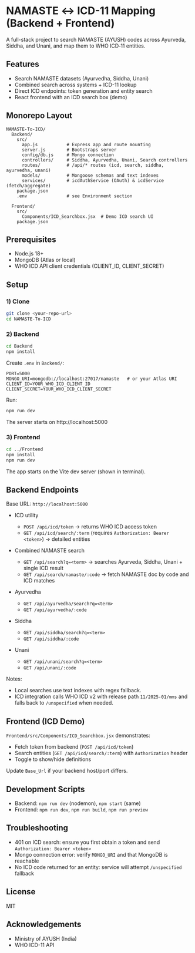 # NAMASTE ↔ ICD-11 Mapping (Backend + Frontend)

A full-stack project to search NAMASTE (AYUSH) codes across Ayurveda, Siddha, and Unani, and map them to WHO ICD‑11 entities.

## Features
- Search NAMASTE datasets (Ayurvedha, Siddha, Unani)
- Combined search across systems + ICD-11 lookup
- Direct ICD endpoints: token generation and entity search
- React frontend with an ICD search box (demo)

## Monorepo Layout
```
NAMASTE-To-ICD/
  Backend/
    src/
      app.js           # Express app and route mounting
      server.js        # Bootstraps server
      config/db.js     # Mongo connection
      controllers/     # Siddha, Ayurvedha, Unani, Search controllers
      routes/          # /api/* routes (icd, search, siddha, ayurvedha, unani)
      models/          # Mongoose schemas and text indexes
      services/        # icdAuthService (OAuth) & icdService (fetch/aggregate)
    package.json
    .env               # see Environment section

  Frontend/
    src/
      Components/ICD_Searchbox.jsx  # Demo ICD search UI
    package.json
```

## Prerequisites
- Node.js 18+
- MongoDB (Atlas or local)
- WHO ICD API client credentials (CLIENT_ID, CLIENT_SECRET)

## Setup
### 1) Clone
```bash
git clone <your-repo-url>
cd NAMASTE-To-ICD
```

### 2) Backend
```bash
cd Backend
npm install
```
Create `.env` in `Backend/`:
```env
PORT=5000
MONGO_URI=mongodb://localhost:27017/namaste   # or your Atlas URI
CLIENT_ID=YOUR_WHO_ICD_CLIENT_ID
CLIENT_SECRET=YOUR_WHO_ICD_CLIENT_SECRET
```
Run:
```bash
npm run dev
```
The server starts on http://localhost:5000

### 3) Frontend
```bash
cd ../Frontend
npm install
npm run dev
```
The app starts on the Vite dev server (shown in terminal).

## Backend Endpoints
Base URL: `http://localhost:5000`

- ICD utility
  - `POST /api/icd/token` → returns WHO ICD access token
  - `GET /api/icd/search/:term` (requires `Authorization: Bearer <token>`) → detailed entities

- Combined NAMASTE search
  - `GET /api/search?q=<term>` → searches Ayurveda, Siddha, Unani + single ICD result
  - `GET /api/search/namaste/:code` → fetch NAMASTE doc by code and ICD matches

- Ayurvedha
  - `GET /api/ayurvedha/search?q=<term>`
  - `GET /api/ayurvedha/:code`

- Siddha
  - `GET /api/siddha/search?q=<term>`
  - `GET /api/siddha/:code`

- Unani
  - `GET /api/unani/search?q=<term>`
  - `GET /api/unani/:code`

Notes:
- Local searches use text indexes with regex fallback.
- ICD integration calls WHO ICD v2 with release path `11/2025-01/mms` and falls back to `/unspecified` when needed.

## Frontend (ICD Demo)
`Frontend/src/Components/ICD_Searchbox.jsx` demonstrates:
- Fetch token from backend (`POST /api/icd/token`)
- Search entities (`GET /api/icd/search/:term`) with `Authorization` header
- Toggle to show/hide definitions

Update `Base_Url` if your backend host/port differs.

## Development Scripts
- Backend: `npm run dev` (nodemon), `npm start` (same)
- Frontend: `npm run dev`, `npm run build`, `npm run preview`

## Troubleshooting
- 401 on ICD search: ensure you first obtain a token and send `Authorization: Bearer <token>`
- Mongo connection error: verify `MONGO_URI` and that MongoDB is reachable
- No ICD code returned for an entity: service will attempt `/unspecified` fallback

## License
MIT

## Acknowledgements
- Ministry of AYUSH (India)
- WHO ICD-11 API


 
